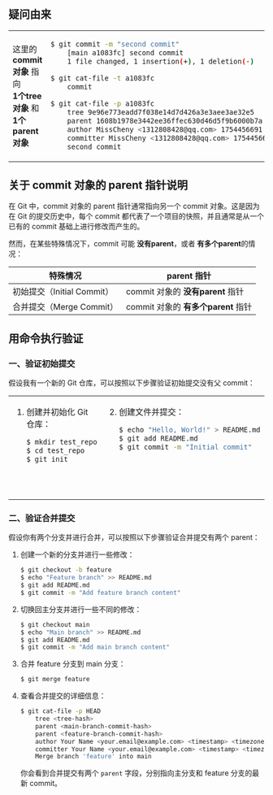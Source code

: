 ## 疑问由来
<table><tr><td style='width:30%';>

这里的 **commit对象** 指向<br> **1个tree对象** 和 **1个parent对象**

</td><td>

```bash
$ git commit -m "second commit"
    [main a1083fc] second commit
    1 file changed, 1 insertion(+), 1 deletion(-)

$ git cat-file -t a1083fc
    commit

$ git cat-file -p a1083fc
    tree 9e96e773eadd7f038e14d7d426a3e3aee3ae32e5     ( tree[新] )
    parent 1608b1978e3442ee36ffec630d46d5f9b6000b7a   (commit[旧] )
    author MissCheny <1312808428@qq.com> 1754456691 +0800
    committer MissCheny <1312808428@qq.com> 1754456691 +0800
    second commit
```

</td></tr></table>


## 关于 commit 对象的 parent 指针说明
在 Git 中，commit 对象的 parent 指针通常指向另一个 commit 对象。这是因为在 Git 的提交历史中，每个 commit 都代表了一个项目的快照，并且通常是从一个已有的 commit 基础上进行修改而产生的。

然而，在某些特殊情况下，commit 可能 **没有parent**，或者 **有多个parent**的情况：

| <center>特殊情况</center> | <center>parent 指针</center> | 
| --- | --- | 
| 初始提交（Initial Commit） |commit 对象的 **没有parent** 指针 | 
| 合并提交（Merge Commit） |commit 对象的 **有多个parent** 指针 | 

## 用命令执行验证
### 一、验证初始提交
假设我有一个新的 Git 仓库，可以按照以下步骤验证初始提交没有父 commit：

<table><tr><td style='vertical-align:top;'>

1. 创建并初始化 Git 仓库：
    ```bash
    $ mkdir test_repo
    $ cd test_repo
    $ git init
    ```

</td><td style='vertical-align:top;'>

2. 创建文件并提交：
    ```bash
    $ echo "Hello, World!" > README.md
    $ git add README.md
    $ git commit -m "Initial commit"
    ```

</td><td style='vertical-align:top;'>

3. 查看 commit 对象的详细信息：
    ```bash
    $ git cat-file -p HEAD
        tree <tree-hash>
        author Your Name <your.email@example.com> <timestamp> <timezone>
        committer Your Name <your.email@example.com> <timestamp> <timezone>
        Initial commit
    ```

    你会发现，初始提交没有 `parent` 字段。

</td></tr></table>

### 二、验证合并提交
假设你有两个分支并进行合并，可以按照以下步骤验证合并提交有两个 parent：

1. 创建一个新的分支并进行一些修改：
    ```bash
    $ git checkout -b feature
    $ echo "Feature branch" >> README.md
    $ git add README.md
    $ git commit -m "Add feature branch content"
    ```

2. 切换回主分支并进行一些不同的修改：
    ```bash
    $ git checkout main
    $ echo "Main branch" >> README.md
    $ git add README.md
    $ git commit -m "Add main branch content"
    ```

3. 合并 feature 分支到 main 分支：
    ```bash
    $ git merge feature
    ```

4. 查看合并提交的详细信息：
    ```bash
    $ git cat-file -p HEAD
        tree <tree-hash>
        parent <main-branch-commit-hash>
        parent <feature-branch-commit-hash>
        author Your Name <your.email@example.com> <timestamp> <timezone>
        committer Your Name <your.email@example.com> <timestamp> <timezone>
        Merge branch 'feature' into main
    ```

    你会看到合并提交有两个 `parent` 字段，分别指向主分支和 feature 分支的最新 commit。
